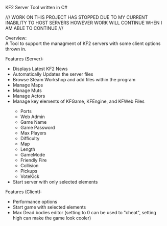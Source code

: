 KF2 Server Tool written in C#

///
  WORK ON THIS PROJECT HAS STOPPED DUE TO MY CURRENT INABILITY TO HOST SERVERS HOWEVER WORK WILL CONTINUE WHEN I AM ABLE TO CONTINUE
///


Overview:<br>
A Tool to support the managment of KF2 servers with some client options thrown in.

Features (Server):
<ul>
<li>Displays Latest KF2 News</li>
<li>Automatically Updates the server files</li>
<li>Browse Steam Workshop and add files within the program</li>
<li>Manage Maps</li>
<li>Manage Muts</li>
<li>Manage Actors</li>
<li>Manage key elements of KFGame, KFEngine, and KFWeb Files</li>
<ul>
<li>Ports</li>
<li>Web Admin</li>
<li>Game Name</li>
<li>Game Password</li>
<li>Max Players</li>
<li>Difficulty</li>
<li>Map</li>
<li>Length</li>
<li>GameMode</li>
<li>Friendly Fire</li>
<li>Collision</li>
<li>Pickups</li>
<li>VoteKick</li>
</ul>
<li>Start server with only selected elements</li>
</ul>
Features (Client):
<ul>
<li>Performance options</li>
<li>Start game with selected elements</li>
<li>Max Dead bodies editor (setting to 0 can be used to "cheat", setting high can make the game look cooler)</li>
</ul>
